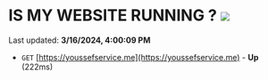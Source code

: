 # IS MY WEBSITE RUNNING ? [![](https://img.shields.io/static/v1?label=Sponsor&message=%E2%9D%A4&logo=GitHub&color=%23fe8e86)](https://github.com/sponsors/<username>)

Last updated: **3/16/2024, 4:00:09 PM**

- `GET` [https://youssefservice.me](https://youssefservice.me) - **Up** (222ms)

